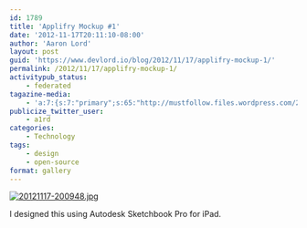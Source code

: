 ```yaml
---
id: 1789
title: 'Applifry Mockup #1'
date: '2012-11-17T20:11:10-08:00'
author: 'Aaron Lord'
layout: post
guid: 'https://www.devlord.io/blog/2012/11/17/applifry-mockup-1/'
permalink: /2012/11/17/applifry-mockup-1/
activitypub_status:
    - federated
tagazine-media:
    - 'a:7:{s:7:"primary";s:65:"http://mustfollow.files.wordpress.com/2012/11/20121117-200948.jpg";s:6:"images";a:1:{s:65:"http://mustfollow.files.wordpress.com/2012/11/20121117-200948.jpg";a:6:{s:8:"file_url";s:65:"http://mustfollow.files.wordpress.com/2012/11/20121117-200948.jpg";s:5:"width";i:2048;s:6:"height";i:1536;s:4:"type";s:5:"image";s:4:"area";i:3145728;s:9:"file_path";b:0;}}s:6:"videos";a:0:{}s:11:"image_count";i:1;s:6:"author";s:8:"28099389";s:7:"blog_id";s:8:"28571045";s:9:"mod_stamp";s:19:"2012-11-18 04:11:10";}'
publicize_twitter_user:
    - a1rd
categories:
    - Technology
tags:
    - design
    - open-source
format: gallery
---
```


<a href="/blog/wp-content/uploads/2012/11/20121117-200948.jpg"><img src="/blog/wp-content/uploads/2012/11/20121117-200948.jpg" alt="20121117-200948.jpg" class="alignnone size-full" /></a>

I designed this using Autodesk Sketchbook Pro for iPad.
